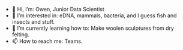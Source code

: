 - 👋 Hi, I’m: Owen, Junior Data Scientist
- 👀 I’m interested in: eDNA, mammals, bacteria, and I guess fish and insects and stuff.
- 🌱 I’m currently learning how to: Make woolen sculptures from dry felting. 
- 📫 How to reach me: Teams.

<!---
NM-owenmiddleton/NM-owenmiddleton is a ✨ special ✨ repository because its `README.md` (this file) appears on your GitHub profile.
You can click the Preview link to take a look at your changes.
--->
